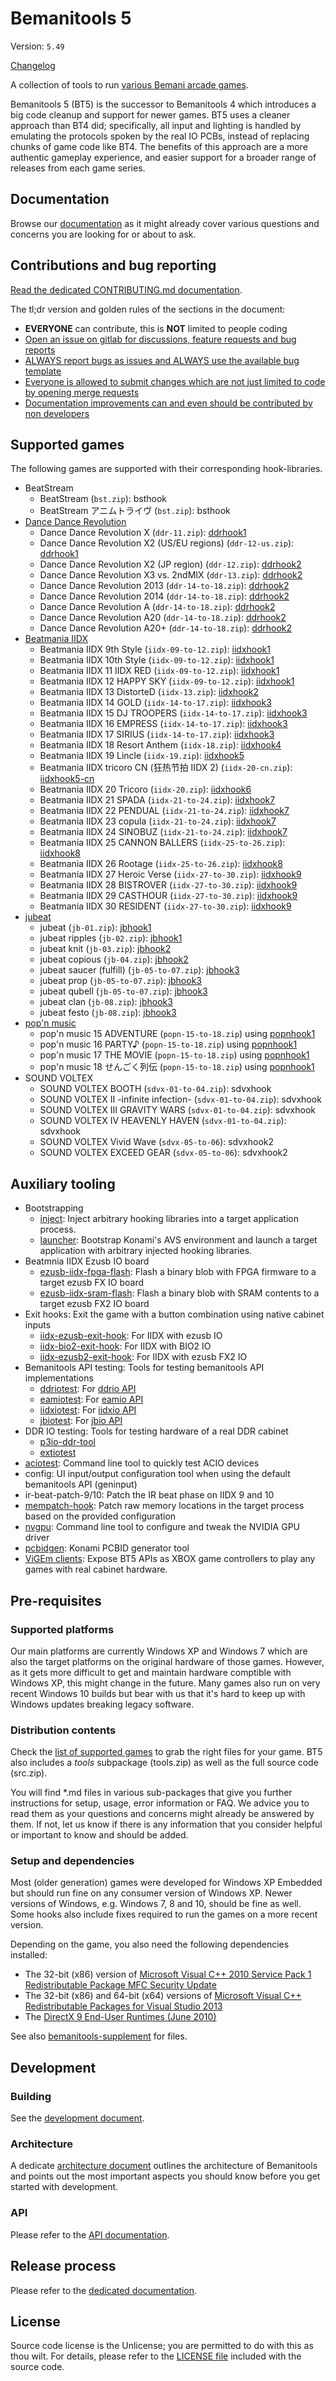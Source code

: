 # Bemanitools 5

Version: `5.49`

[Changelog](CHANGELOG.md)

A collection of tools to run [various Bemani arcade games](#supported-games).

Bemanitools 5 (BT5) is the successor to Bemanitools 4 which introduces a big code cleanup and
support for newer games. BT5 uses a cleaner approach than BT4 did; specifically, all input and
lighting is handled by emulating the protocols spoken by the real IO PCBs, instead of replacing
chunks of game code like BT4. The benefits of this approach are a more authentic gameplay
experience, and easier support for a broader range of releases from each game series.

## Documentation

Browse our [documentation](doc/README.md) as it might already cover various questions and concerns
you are looking for or about to ask.

## Contributions and bug reporting

[Read the dedicated CONTRIBUTING.md documentation](CONTRIBUTING.md).

The tl;dr version and golden rules of the sections in the document:

- **EVERYONE** can contribute, this is **NOT** limited to people coding
- [Open an issue on gitlab for discussions, feature requests and bug reports](CONTRIBUTING.md#reporting-and-discussions-issues-section-on-github)
- [ALWAYS report bugs as issues and ALWAYS use the available bug template](CONTRIBUTING.md#bug-reports)
- [Everyone is allowed to submit changes which are not just limited to code by opening merge requests](CONTRIBUTING.md#pull-requests-bugfixes-new-features-or-other-code-contributions)
- [Documentation improvements can and even should be contributed by non developers](CONTRIBUTING.md#pull-requests-bugfixes-new-features-or-other-code-contributions)

## Supported games

The following games are supported with their corresponding hook-libraries.

- BeatStream
  - BeatStream (`bst.zip`): bsthook
  - BeatStream アニムトライヴ (`bst.zip`): bsthook
- [Dance Dance Revolution](doc/ddrhook/README.md)
  - Dance Dance Revolution X (`ddr-11.zip`): [ddrhook1](doc/ddrhook/ddrhook1.md)
  - Dance Dance Revolution X2 (US/EU regions) (`ddr-12-us.zip`): [ddrhook1](doc/ddrhook/ddrhook1.md)
  - Dance Dance Revolution X2 (JP region) (`ddr-12.zip`): [ddrhook2](doc/ddrhook/ddrhook2.md)
  - Dance Dance Revolution X3 vs. 2ndMIX (`ddr-13.zip`): [ddrhook2](doc/ddrhook/ddrhook2.md)
  - Dance Dance Revolution 2013 (`ddr-14-to-18.zip`): [ddrhook2](doc/ddrhook/ddrhook2.md)
  - Dance Dance Revolution 2014 (`ddr-14-to-18.zip`): [ddrhook2](doc/ddrhook/ddrhook2.md)
  - Dance Dance Revolution A (`ddr-14-to-18.zip`): [ddrhook2](doc/ddrhook/ddrhook2.md)
  - Dance Dance Revolution A20 (`ddr-14-to-18.zip`): [ddrhook2](doc/ddrhook/ddrhook2.md)
  - Dance Dance Revolution A20+ (`ddr-14-to-18.zip`): [ddrhook2](doc/ddrhook/ddrhook2.md)
- [Beatmania IIDX](doc/iidxhook/README.md)
  - Beatmania IIDX 9th Style (`iidx-09-to-12.zip`): [iidxhook1](doc/iidxhook/iidxhook1.md)
  - Beatmania IIDX 10th Style (`iidx-09-to-12.zip`): [iidxhook1](doc/iidxhook/iidxhook1.md)
  - Beatmania IIDX 11 IIDX RED (`iidx-09-to-12.zip`): [iidxhook1](doc/iidxhook/iidxhook1.md)
  - Beatmania IIDX 12 HAPPY SKY (`iidx-09-to-12.zip`): [iidxhook1](doc/iidxhook/iidxhook1.md)
  - Beatmania IIDX 13 DistorteD (`iidx-13.zip`): [iidxhook2](doc/iidxhook/iidxhook2.md)
  - Beatmania IIDX 14 GOLD (`iidx-14-to-17.zip`): [iidxhook3](doc/iidxhook/iidxhook3.md)
  - Beatmania IIDX 15 DJ TROOPERS (`iidx-14-to-17.zip`): [iidxhook3](doc/iidxhook/iidxhook3.md)
  - Beatmania IIDX 16 EMPRESS (`iidx-14-to-17.zip`): [iidxhook3](doc/iidxhook/iidxhook3.md)
  - Beatmania IIDX 17 SIRIUS (`iidx-14-to-17.zip`): [iidxhook3](doc/iidxhook/iidxhook3.md)
  - Beatmania IIDX 18 Resort Anthem (`iidx-18.zip`): [iidxhook4](doc/iidxhook/iidxhook4.md)
  - Beatmania IIDX 19 Lincle (`iidx-19.zip`): [iidxhook5](doc/iidxhook/iidxhook5.md)
  - Beatmania IIDX tricoro CN (狂热节拍 IIDX 2) (`iidx-20-cn.zip`):
    [iidxhook5-cn](doc/iidxhook/iidxhook5-cn.md)
  - Beatmania IIDX 20 Tricoro (`iidx-20.zip`): [iidxhook6](doc/iidxhook/iidxhook6.md)
  - Beatmania IIDX 21 SPADA (`iidx-21-to-24.zip`): [iidxhook7](doc/iidxhook/iidxhook7.md)
  - Beatmania IIDX 22 PENDUAL (`iidx-21-to-24.zip`): [iidxhook7](doc/iidxhook/iidxhook7.md)
  - Beatmania IIDX 23 copula (`iidx-21-to-24.zip`): [iidxhook7](doc/iidxhook/iidxhook7.md)
  - Beatmania IIDX 24 SINOBUZ (`iidx-21-to-24.zip`): [iidxhook7](doc/iidxhook/iidxhook7.md)
  - Beatmania IIDX 25 CANNON BALLERS (`iidx-25-to-26.zip`): [iidxhook8](doc/iidxhook/iidxhook8.md)
  - Beatmania IIDX 26 Rootage (`iidx-25-to-26.zip`): [iidxhook8](doc/iidxhook/iidxhook8.md)
  - Beatmania IIDX 27 Heroic Verse (`iidx-27-to-30.zip`): [iidxhook9](doc/iidxhook/iidxhook9.md)
  - Beatmania IIDX 28 BISTROVER (`iidx-27-to-30.zip`): [iidxhook9](doc/iidxhook/iidxhook9.md)
  - Beatmania IIDX 29 CASTHOUR (`iidx-27-to-30.zip`): [iidxhook9](doc/iidxhook/iidxhook9.md)
  - Beatmania IIDX 30 RESIDENT (`iidx-27-to-30.zip`): [iidxhook9](doc/iidxhook/iidxhook9.md)
- [jubeat](doc/jbhook/README.md)
  - jubeat (`jb-01.zip`): [jbhook1](doc/jbhook/jbhook1.md)
  - jubeat ripples (`jb-02.zip`): [jbhook1](doc/jbhook/jbhook1.md)
  - jubeat knit (`jb-03.zip`): [jbhook2](doc/jbhook/jbhook2.md)
  - jubeat copious (`jb-04.zip`): [jbhook2](doc/jbhook/jbhook2.md)
  - jubeat saucer (fulfill) (`jb-05-to-07.zip`): [jbhook3](doc/jbhook/jbhook3.md)
  - jubeat prop (`jb-05-to-07.zip`): [jbhook3](doc/jbhook/jbhook3.md)
  - jubeat qubell (`jb-05-to-07.zip`): [jbhook3](doc/jbhook/jbhook3.md)
  - jubeat clan (`jb-08.zip`): [jbhook3](doc/jbhook/jbhook3.md)
  - jubeat festo (`jb-08.zip`): [jbhook3](doc/jbhook/jbhook3.md)
- [pop'n music](doc/popnhook/README.md)
  - pop'n music 15 ADVENTURE (`popn-15-to-18.zip`) using [popnhook1](doc/popnhook/popnhook1.md)
  - pop'n music 16 PARTY♪ (`popn-15-to-18.zip`) using [popnhook1](doc/popnhook/popnhook1.md)
  - pop'n music 17 THE MOVIE (`popn-15-to-18.zip`) using [popnhook1](doc/popnhook/popnhook1.md)
  - pop'n music 18 せんごく列伝 (`popn-15-to-18.zip`) using [popnhook1](doc/popnhook/popnhook1.md)
- SOUND VOLTEX
  - SOUND VOLTEX BOOTH (`sdvx-01-to-04.zip`): sdvxhook
  - SOUND VOLTEX II -infinite infection- (`sdvx-01-to-04.zip`): sdvxhook
  - SOUND VOLTEX III GRAVITY WARS (`sdvx-01-to-04.zip`): sdvxhook
  - SOUND VOLTEX IV HEAVENLY HAVEN (`sdvx-01-to-04.zip`): sdvxhook
  - SOUND VOLTEX Vivid Wave (`sdvx-05-to-06`): sdvxhook2
  - SOUND VOLTEX EXCEED GEAR (`sdvx-05-to-06`): sdvxhook2

## Auxiliary tooling

- Bootstrapping
  - [inject](doc/inject.md): Inject arbitrary hooking libraries into a target application process.
  - [launcher](doc/launcher.md): Bootstrap Konami's AVS environment and launch a target application
    with arbitrary injected hooking libraries.
- Beatmnia IIDX Ezusb IO board
  - [ezusb-iidx-fpga-flash](doc/tools/ezusb-iidx-fpga-flash.md): Flash a binary blob with FPGA
    firmware to a target ezusb FX IO board
  - [ezusb-iidx-sram-flash](doc/tools/ezusb-iidx-sram-flash.md): Flash a binary blob with SRAM
    contents to a target ezusb FX2 IO board
- Exit hooks: Exit the game with a button combination using native cabinet inputs
  - [iidx-ezusb-exit-hook](doc/tools/iidx-ezusb-exit-hook.md): For IIDX with ezusb IO
  - [iidx-bio2-exit-hook](doc/tools/iidx-bio2-exit-hook.md): For IIDX with BIO2 IO
  - [iidx-ezusb2-exit-hook](doc/tools/iidx-ezusb-exit-hook.md): For IIDX with ezusb FX2 IO
- Bemanitools API testing: Tools for testing bemanitools API implementations
  - [ddriotest](doc/tools/ddriotest.md): For [ddrio API](doc/api.md#io-boards)
  - [eamiotest](doc/tools/eamiotest.md): For [eamio API](doc/api.md#eamuse-readers)
  - [iidxiotest](doc/tools/iidxiotest.md): For [iidxio API](doc/api.md#io-boards)
  - [jbiotest](doc/tools/jbiotest.md): For [jbio API](doc/api.md#io-boards)
- DDR IO testing: Tools for testing hardware of a real DDR cabinet
  - [p3io-ddr-tool](doc/tools/p3io-ddr-tool.md)
  - [extiotest](doc/tools/extiotest.md)
- [aciotest](doc/tools/aciotest.md): Command line tool to quickly test ACIO devices
- config: UI input/output configuration tool when using the default bemanitools API (geninput)
- ir-beat-patch-9/10: Patch the IR beat phase on IIDX 9 and 10
- [mempatch-hook](doc/tools/mempatch-hook.md): Patch raw memory locations in the target process
  based on the provided configuration
- [nvgpu](doc/tools/nvgpu.md): Command line tool to configure and tweak the NVIDIA GPU driver
- [pcbidgen](doc/tools/pcbidgen.md): Konami PCBID generator tool
- [ViGEm clients](doc/vigem/README.md): Expose BT5 APIs as XBOX game controllers to play any games
  with real cabinet hardware.

## Pre-requisites

### Supported platforms

Our main platforms are currently Windows XP and Windows 7 which are also the target platforms on the
original hardware of those games. However, as it gets more difficult to get and maintain hardware
comptible with Windows XP, this might change in the future. Many games also run on very recent
Windows 10 builds but bear with us that it's hard to keep up with Windows updates breaking legacy
software.

### Distribution contents

Check the [list of supported games](#supported-games) to grab the right files for your game. BT5
also includes a *tools* subpackage (tools.zip) as well as the full source code (src.zip).

You will find \*.md files in various sub-packages that give you further instructions for setup,
usage, error information or FAQ. We advice you to read them as your questions and concerns might
already be answered by them. If not, let us know if there is any information that you consider
helpful or important to know and should be added.

### Setup and dependencies

Most (older generation) games were developed for Windows XP Embedded but should run fine on any
consumer version of Windows XP. Newer versions of Windows, e.g. Windows 7, 8 and 10, should be fine
as well. Some hooks also include fixes required to run the games on a more recent version.

Depending on the game, you also need the following dependencies installed:

- The 32-bit (x86) version of
  [Microsoft Visual C++ 2010 Service Pack 1 Redistributable Package MFC Security Update](https://www.microsoft.com/en-sg/download/details.aspx?id=26999)
- The 32-bit (x86) and 64-bit (x64) versions of
  [Microsoft Visual C++ Redistributable Packages for Visual Studio 2013](https://www.microsoft.com/en-sg/download/details.aspx?id=40784)
- The
  [DirectX 9 End-User Runtimes (June 2010)](https://www.microsoft.com/en-us/download/details.aspx?id=8109)

See also [bemanitools-supplement](https://www.github.com/djhackersdev/bemanitools-supplement/) for
files.

## Development

### Building

See the [development document](doc/development.md).

### Architecture

A dedicate [architecture document](doc/architecture.md) outlines the architecture of Bemanitools and
points out the most important aspects you should know before you get started with development.

### API

Please refer to the [API documentation](doc/api.md).

## Release process

Please refer to the [dedicated documentation](doc/release-process.md).

## License

Source code license is the Unlicense; you are permitted to do with this as thou wilt. For details,
please refer to the [LICENSE file](LICENSE) included with the source code.
